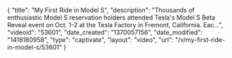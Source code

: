 {
    "title": "My First Ride in Model S",
    "description": "Thousands of enthusiastic Model S reservation holders attended Tesla's Model S Beta Reveal event on Oct. 1-2 at the Tesla Factory in Fremont, California. Eac...",
    "videoid": "53601",
    "date_created": "1370057156",
    "date_modified": "1418180958",
    "type": "captivate",
    "layout": "video",
    "url": "\/v\/my-first-ride-in-model-s\/53601"
}